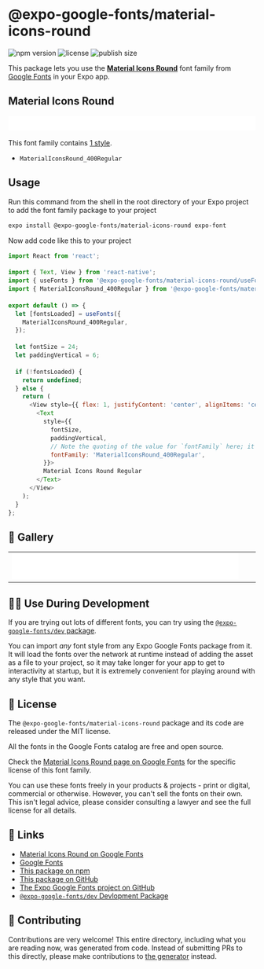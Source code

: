 # @expo-google-fonts/material-icons-round

![npm version](https://flat.badgen.net/npm/v/@expo-google-fonts/material-icons-round)
![license](https://flat.badgen.net/github/license/expo/google-fonts)
![publish size](https://flat.badgen.net/packagephobia/install/@expo-google-fonts/material-icons-round)

This package lets you use the [**Material Icons Round**](https://fonts.google.com/specimen/Material+Icons+Round) font family from [Google Fonts](https://fonts.google.com/) in your Expo app.

## Material Icons Round

![Material Icons Round](./font-family.png)

This font family contains [1 style](#-gallery).

- `MaterialIconsRound_400Regular`

## Usage

Run this command from the shell in the root directory of your Expo project to add the font family package to your project
```sh
expo install @expo-google-fonts/material-icons-round expo-font
```

Now add code like this to your project
```js
import React from 'react';

import { Text, View } from 'react-native';
import { useFonts } from '@expo-google-fonts/material-icons-round/useFonts';
import { MaterialIconsRound_400Regular } from '@expo-google-fonts/material-icons-round/400Regular';

export default () => {
  let [fontsLoaded] = useFonts({
    MaterialIconsRound_400Regular,
  });

  let fontSize = 24;
  let paddingVertical = 6;

  if (!fontsLoaded) {
    return undefined;
  } else {
    return (
      <View style={{ flex: 1, justifyContent: 'center', alignItems: 'center' }}>
        <Text
          style={{
            fontSize,
            paddingVertical,
            // Note the quoting of the value for `fontFamily` here; it expects a string!
            fontFamily: 'MaterialIconsRound_400Regular',
          }}>
          Material Icons Round Regular
        </Text>
      </View>
    );
  }
};

```

## 🔡 Gallery


||||
|-|-|-|
|![MaterialIconsRound_400Regular](.//400Regular/MaterialIconsRound_400Regular.ttf.png)||||


## 👩‍💻 Use During Development

If you are trying out lots of different fonts, you can try using the [`@expo-google-fonts/dev` package](https://github.com/expo/google-fonts/tree/master/font-packages/dev#readme).

You can import *any* font style from any Expo Google Fonts package from it. It will load the fonts
over the network at runtime instead of adding the asset as a file to your project, so it may take longer
for your app to get to interactivity at startup, but it is extremely convenient
for playing around with any style that you want.

## 📖 License

The `@expo-google-fonts/material-icons-round` package and its code are released under the MIT license.

All the fonts in the Google Fonts catalog are free and open source.

Check the [Material Icons Round page on Google Fonts](https://fonts.google.com/specimen/Material+Icons+Round) for the specific license of this font family.

You can use these fonts freely in your products & projects - print or digital, commercial or otherwise. However, you can't sell the fonts on their own. This isn't legal advice, please consider consulting a lawyer and see the full license for all details.

## 🔗 Links

- [Material Icons Round on Google Fonts](https://fonts.google.com/specimen/Material+Icons+Round)
- [Google Fonts](https://fonts.google.com/)
- [This package on npm](https://www.npmjs.com/package/@expo-google-fonts/material-icons-round)
- [This package on GitHub](https://github.com/expo/google-fonts/tree/master/font-packages/material-icons-round)
- [The Expo Google Fonts project on GitHub](https://github.com/expo/google-fonts)
- [`@expo-google-fonts/dev` Devlopment Package](https://github.com/expo/google-fonts/tree/master/font-packages/dev)

## 🤝 Contributing

Contributions are very welcome! This entire directory, including what you are reading now, was generated from code. Instead of submitting PRs to this directly, please make contributions to [the generator](https://github.com/expo/google-fonts/tree/master/packages/generator) instead.
